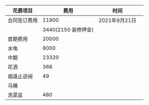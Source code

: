 | 花费项目     | 费用  | 时间          |      |
| ------------ | ----- | ------------- | ---- |
| 合同签订费用 | 11900 | 2021年9月21日 |      |
|              | 3440(2150 装修押金)  |               |      |
| 首期费用     | 20000 |               |      |
|    水电          |    8000   |               |      |
|     中期         |  23320     |               |      |
|     花洒         |  368     |               |      |
|       烟道止逆阀       |   49    |               |      |
|   马桶           |       |               |      |
|     洗菜盆         |    480   |               |      |

​    

